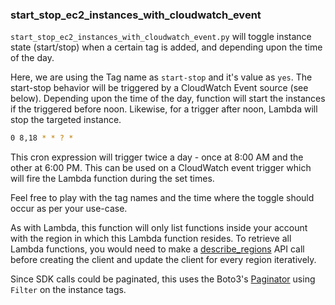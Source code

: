 ### start_stop_ec2_instances_with_cloudwatch_event

```start_stop_ec2_instances_with_cloudwatch_event.py``` will toggle instance state (start/stop) when a certain tag is added, and depending upon the time of the day.

Here, we are using the Tag name as ```start-stop``` and it's value as ```yes```. The start-stop behavior will be triggered by a CloudWatch Event source (see below). Depending upon the time of the day, function will start the instances if the triggered before noon. Likewise, for a trigger after noon, Lambda will stop the targeted instance.

```BASH
0 8,18 * * ? *
```

This cron expression will trigger twice a day - once at 8:00 AM and the other at 6:00 PM. This can be used on a CloudWatch event trigger which will fire the Lambda function during the set times.

Feel free to play with the tag names and the time where the toggle should occur as per your use-case.

As with Lambda, this function will only list functions inside your account with the region in which this Lambda function resides. To retrieve all Lambda functions, you would need to make a [describe_regions](https://boto3.amazonaws.com/v1/documentation/api/latest/reference/services/ec2.html#EC2.Client.describe_regions) API call before creating the client and update the client for every region iteratively.

Since SDK calls could be paginated, this uses the Boto3's [Paginator](https://boto3.amazonaws.com/v1/documentation/api/latest/guide/paginators.html) using ```Filter``` on the instance tags.
